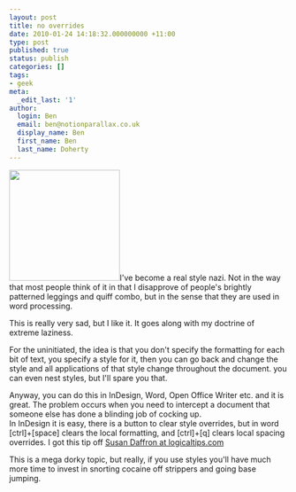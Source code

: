 ```yaml
---
layout: post
title: no overrides
date: 2010-01-24 14:18:32.000000000 +11:00
type: post
published: true
status: publish
categories: []
tags:
- geek
meta:
  _edit_last: '1'
author:
  login: Ben
  email: ben@notionparallax.co.uk
  display_name: Ben
  first_name: Ben
  last_name: Doherty
---
```

<p><img class="alignright" src="{{ site.baseurl }}/assets/victoria-beckham-out-in-her-nazi-style-coat-hat-2.jpg" alt="" width="200" />I've become a real style nazi. Not in the way that most people think of it in that I disapprove of people's brightly patterned leggings and quiff combo, but in the sense that they are used in word processing.</p>
<p>This is really very sad, but I like it. It goes along with my doctrine of extreme laziness.</p>
<p>For the uninitiated, the idea is that you don't specify the formatting for each bit of text, you specify a style for it, then you can go back and change the style and all applications of that style change throughout the document. you can even nest styles, but I'll spare you that.</p>
<p>Anyway, you can do this in InDesign, Word, Open Office Writer etc. and it is great. The problem occurs when you need to intercept a document that someone else has done a blinding job of cocking up.<br />
In InDesign it is easy, there is a button to clear style overrides, but in word [ctrl]+[space] clears the local formatting, and [ctrl]+[q] clears local spacing overrides. I got this tip off <a href="http://www.logicaltips.com/LPMArticle.asp?ID=683#remove">Susan Daffron at logicaltips.com</a></p>
<p>This is a mega dorky topic, but really, if you use styles you'll have much more time to invest in snorting cocaine off strippers and going base jumping.</p>
